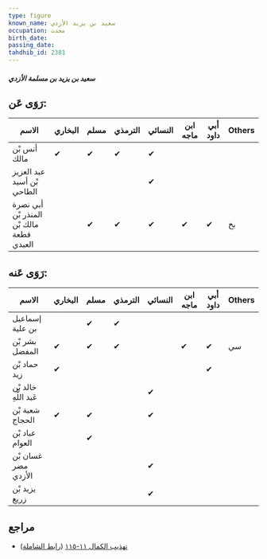 ```yaml
---
type: figure
known_name: سعيد بن يزيد الأزدي
occupation: محدث
birth_date:
passing_date:
tahdhib_id: 2381
---
```

##### سعيد بن يزيد بن مسلمة الأزدي

## رَوَى عَن:
| الاسم                                    | البخاري | مسلم | الترمذي | النسائي | ابن ماجه | أبي داود | Others |
| ---------------------------------------- | ------- | ---- | ------- | ------- | -------- | -------- | ------ |
| أنس بْن مالك                             | ✔       | ✔    | ✔       | ✔       |          |          |        |
| عبد العزيز بْن أسيد الطاحي               |         |      |         | ✔       |          |          |        |
| أبي نضرة المنذر بْن مالك بْن قطعة العبدي |         | ✔    | ✔       | ✔       | ✔        | ✔        | بخ     |
## رَوَى عَنه:
| الاسم                 | البخاري | مسلم | الترمذي | النسائي | ابن ماجه | أبي داود | Others |
| --------------------- | ------- | ---- | ------- | ------- | -------- | -------- | ------ |
| إسماعيل بن علية       |         | ✔    | ✔       |         |          |          |        |
| بشر بْن المفضل        | ✔       | ✔    | ✔       |         | ✔        | ✔        | سي     |
| حماد بْن زيد          | ✔       |      |         |         |          | ✔        |        |
| خالد بْن عَبد اللَّهِ |         |      |         | ✔       |          |          |        |
| شعبة بْن الحجاج       | ✔       | ✔    |         | ✔       |          |          |        |
| عباد بْن العوام       |         | ✔    |         |         |          |          |        |
| غسان بْن مضر الأزدي   |         |      |         | ✔       |          |          |        |
| يزيد بْن زريع         |         |      |         | ✔       |          |          |        |
## مراجع
- [تهذيب الكمال ١١-١١٥](obsidian://open?vault=Tahdhib-al-Kamal&file=Figures/٢٣٨١-سعيد%20بن%20يزيد%20بن%20مسلمة%20الأزدي) ([رابط الشاملة](https://shamela.ws/book/3722/5435))